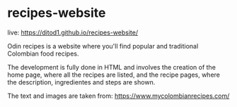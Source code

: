 # recipes-website

live: https://ditod1.github.io/recipes-website/

Odin recipes is a website where you'll find popular and
traditional Colombian food recipes. 

The development is fully done in HTML and involves the creation of the home page, where all the recipes are listed, and the recipe pages, where the description, ingredientes and steps are shown.

The text and images are taken from: https://www.mycolombianrecipes.com/